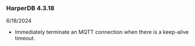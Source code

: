 ### HarperDB 4.3.18
6/18/2024

* Immediately terminate an MQTT connection when there is a keep-alive timeout.